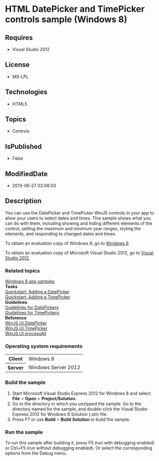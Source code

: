 # HTML DatePicker and TimePicker controls   sample (Windows 8)
## Requires
* Visual Studio 2012
## License
* MS-LPL
## Technologies
* HTML5
## Topics
* Controls
## IsPublished
* False
## ModifiedDate
* 2013-06-27 02:08:03
## Description

<div id="mainSection">
<p>You can use the DatePicker and TimePicker WinJS controls in your app to allow your users to select dates and times. This sample shows what you can do with them, including showing and hiding different elements of the control, setting the maximum and minimum
 year ranges, styling the elements, and responding to changed dates and times. </p>
<p>To obtain an evaluation copy of Windows&nbsp;8, go to <a href="http://go.microsoft.com/fwlink/p/?linkid=241655">
Windows&nbsp;8</a>.</p>
<p>To obtain an evaluation copy of Microsoft Visual Studio&nbsp;2012, go to <a href="http://go.microsoft.com/fwlink/p/?linkid=241656">
Visual Studio&nbsp;2012</a>.</p>
<h3><a id="related_topics"></a>Related topics</h3>
<dl><dt><a href="http://go.microsoft.com/fwlink/p/?LinkID=227694">Windows 8 app samples</a>
</dt><dt><b>Tasks</b> </dt><dt><a href="http://msdn.microsoft.com/library/windows/apps/hh465480">Quickstart: Adding a DatePicker</a>
</dt><dt><a href="http://msdn.microsoft.com/library/windows/apps/hh465483">Quickstart: Adding a TimePicker</a>
</dt><dt><b>Guidelines</b> </dt><dt><a href="http://msdn.microsoft.com/library/windows/apps/hh465466">Guidelines for DatePickers</a>
</dt><dt><a href="http://msdn.microsoft.com/library/windows/apps/hh700400">Guidelines for TimePickers</a>
</dt><dt><b>Reference</b> </dt><dt><a href="http://msdn.microsoft.com/library/windows/apps/br211681">WinJS.UI.DatePicker</a>
</dt><dt><a href="http://msdn.microsoft.com/library/windows/apps/br229736">WinJS.UI.TimePicker</a>
</dt><dt><a href="http://msdn.microsoft.com/library/windows/apps/hh440975">WinJS.UI.processAll</a>
</dt></dl>
<h3>Operating system requirements</h3>
<table>
<tbody>
<tr>
<th>Client</th>
<td><dt>Windows&nbsp;8 </dt></td>
</tr>
<tr>
<th>Server</th>
<td><dt>Windows Server&nbsp;2012 </dt></td>
</tr>
</tbody>
</table>
<h3>Build the sample</h3>
<ol>
<li>Start Microsoft Visual Studio Express&nbsp;2012 for Windows&nbsp;8 and select <b>File</b> &gt;
<b>Open</b> &gt; <b>Project/Solution</b>. </li><li>Go to the directory in which you unzipped the sample. Go to the directory named for the sample, and double-click the Visual Studio Express&nbsp;2012 for Windows&nbsp;8 Solution (.sln) file.
</li><li>Press F7 or use <b>Build</b> &gt; <b>Build Solution</b> to build the sample. </li></ol>
<h3>Run the sample</h3>
<p>To run this sample after building it, press F5 (run with debugging enabled) or Ctrl&#43;F5 (run without debugging enabled). Or select the corresponding options from the Debug menu.</p>
</div>
